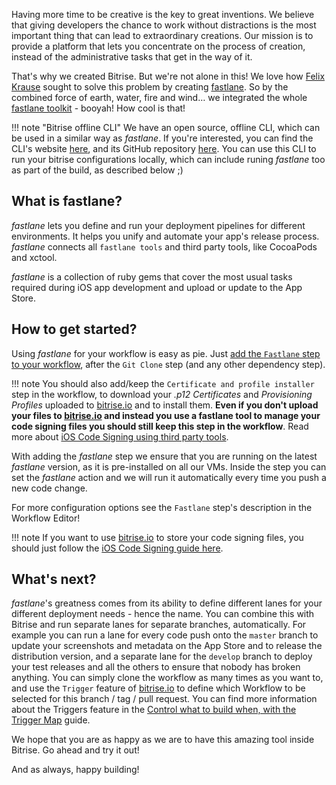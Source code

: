 <p>Having more time to be creative is the key to great inventions.
We believe that giving developers the chance to work without distractions is the most important thing that can lead to extraordinary creations.
Our mission is to provide a platform that lets you concentrate on the process of creation,
instead of the administrative tasks that get in the way of it.</p>
<p>That's why we created Bitrise. But we're not alone in this!
We love how <a href="https://krausefx.com">Felix Krause</a> sought to solve this problem by
creating <a href="https://fastlane.tools">fastlane</a>. So by the combined force of earth, water, fire and wind…
we integrated the whole <a href="https://fastlane.tools">fastlane toolkit</a> - booyah! How cool is that!</p>
<p>!!! note &quot;Bitrise offline CLI&quot;
We have an open source, offline CLI, which can be used in a similar way as <em>fastlane</em>.
If you're interested, you can find the CLI's website <a href="https://www.bitrise.io/cli">here</a>,
and its GitHub repository <a href="https://github.com/bitrise-io/bitrise">here</a>.
You can use this CLI to run your bitrise configurations locally, which can
include runing <em>fastlane</em> too as part of the build, as described below ;)</p>
<h2>What is fastlane?</h2>
<p><em>fastlane</em> lets you define and run your deployment pipelines for different environments.
It helps you unify and automate your app's release process.
<em>fastlane</em> connects all <code>fastlane tools</code> and third party tools, like CocoaPods and xctool.</p>
<p><em>fastlane</em> is a collection of ruby gems that cover the most usual tasks required during iOS app development
and upload or update to the App Store.</p>
<h2>How to get started?</h2>
<p>Using <em>fastlane</em> for your workflow is easy as pie. Just <a href="/getting-started/manage-your-bitrise-workflow">add the <code>Fastlane</code> step to your
workflow</a>,
after the <code>Git Clone</code> step (and any other dependency step).</p>
<p>!!! note
You should also add/keep the <code>Certificate and profile installer</code> step in the workflow,
to download your <em>.p12 Certificates</em> and <em>Provisioning Profiles</em> uploaded to <a href="https://www.bitrise.io">bitrise.io</a>
and to install them. <strong>Even if you don't upload your files to <a href="https://www.bitrise.io">bitrise.io</a>
and instead you use a fastlane tool to manage your code signing files you should
still keep this step in the workflow</strong>. Read more about <a href="/ios/code-signing/#use-a-third-party-tool-to-manage-your-code-signing-files">iOS Code Signing using
third party tools</a>.</p>
<p>With adding the <em>fastlane</em> step we ensure that you are running on the latest <em>fastlane</em> version,
as it is pre-installed on all our VMs.
Inside the step you can set the <em>fastlane</em> action and we will run it automatically every time you push a new code change.</p>
<p>For more configuration options see the <code>Fastlane</code> step's description in the Workflow Editor!</p>
<p>!!! note
If you want to use <a href="https://www.bitrise.io">bitrise.io</a> to store your code signing files,
you should just follow the <a href="/ios/code-signing/">iOS Code Signing guide here</a>.</p>
<h2>What's next?</h2>
<p><em>fastlane</em>'s greatness comes from its ability to define different lanes for your different deployment needs - hence the name.
You can combine this with Bitrise and run separate lanes for separate branches, automatically.
For example you can run a lane for every code push onto the <code>master</code> branch to update your
screenshots and metadata on the App Store and to release the distribution version,
and a separate lane for the <code>develop</code> branch to deploy your test releases
and all the others to ensure that nobody has broken anything.
You can simply clone the workflow as many times as you want to,
and use the <code>Trigger</code> feature of <a href="https://www.bitrise.io">bitrise.io</a> to define
which Workflow to be selected for this branch / tag / pull request.
You can find more information about the Triggers feature in the
<a href="/webhooks/trigger-map/">Control what to build when, with the Trigger Map</a> guide.</p>
<p>We hope that you are as happy as we are to have this amazing tool inside Bitrise. Go ahead and try it out!</p>
<p>And as always, happy building!</p>
